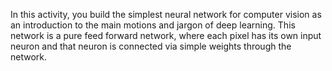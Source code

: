 In this activity, you build the simplest neural network for computer vision as an introduction to the main motions and jargon of deep learning. This network is a pure feed forward network, where each pixel has its own input neuron and that neuron is connected via simple weights through the network.
